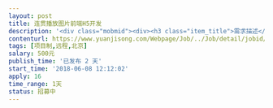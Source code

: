 ```yaml
---                
layout: post       
title: 连贯播放图片前端H5开发           
description: '<div class="mobmid"><div><h3 class="item_title">需求描述</h3><p>一、需求描述<br/>-竖版播放图片，左滑切换到下一张（有左滑提示标志），图片在播放时为动态展示效果<br/>-文案为浮动样式，全部浮现<br/>-插入背景音乐 <br/>-色调 暖色系<br/>二、技术要求<br/>-图片为动态图片（小幅度动态-类似于车轮慢速转动）</p></div><!--info end--></div>'     
contenturl: https://www.yuanjisong.com/Webpage/Job/../Job/detail/jobid/101542      
tags: [项目制,远程,北京]            
salary: 500元          
publish_time: '已发布 2 天'         
start_time: '2018-06-08 12:12:02'           
apply: 16                   
time_range: 1天              
status: 招募中                  
---                 
```

